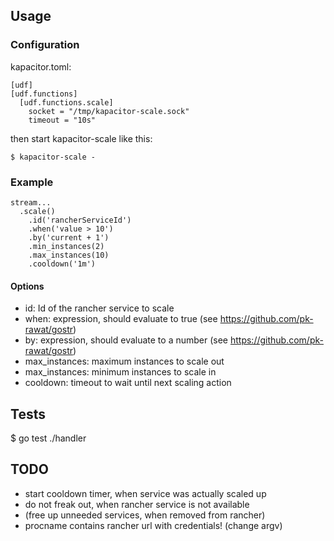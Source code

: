 ## Usage

### Configuration

kapacitor.toml:

```
[udf]
[udf.functions]
  [udf.functions.scale]
    socket = "/tmp/kapacitor-scale.sock"
    timeout = "10s"
```

then start kapacitor-scale like this:

```
$ kapacitor-scale -
```

### Example

```
stream...
  .scale()
    .id('rancherServiceId')
    .when('value > 10')
    .by('current + 1')
    .min_instances(2)
    .max_instances(10)
    .cooldown('1m')
```

#### Options

- id: Id of the rancher service to scale
- when: expression, should evaluate to true
  (see https://github.com/pk-rawat/gostr)
- by: expression, should evaluate to a number
  (see https://github.com/pk-rawat/gostr)
- max\_instances: maximum instances to scale out
- max\_instances: minimum instances to scale in
- cooldown: timeout to wait until next scaling action

## Tests

$ go test ./handler

## TODO

- start cooldown timer, when service was actually scaled up
- do not freak out, when rancher service is not available
- (free up unneeded services, when removed from rancher)
- procname contains rancher url with credentials! (change argv)

